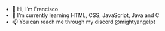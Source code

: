 - 👋 Hi, I’m Francisco
- 🌱 I’m currently learning HTML, CSS, JavaScript, Java and C
- 📫 You can reach me through my discord @mightyangelpt

<!---
fm0508/fm0508 is a ✨ special ✨ repository because its `README.md` (this file) appears on your GitHub profile.
You can click the Preview link to take a look at your changes.
--->
